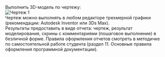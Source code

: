Выполнить 3D-модель по чертежу:  
![Чертеж 1](01_01.%20Чертеж%201.png)  
Чертеж можно выполнять в любом редакторе трехмерной графики (рекомендации: Autodesk Inventor или 3Ds Max).  
Результаты предоставить в виде отчета: чертеж, результат моделирования, скрины с комментариями (пошаговое выполнение) в безличной форме. Правила оформления отчетов смотреть в методичке по самостоятельной работе студента (раздел 11. Основные правила оформления программной документации).